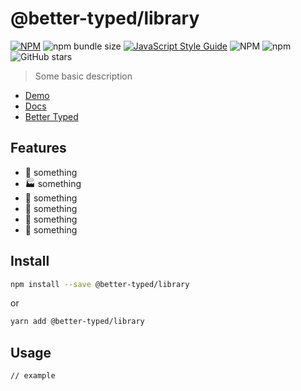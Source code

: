 # @better-typed/library

[![NPM](https://img.shields.io/npm/v/@better-typed/library.svg)](https://www.npmjs.com/package/@better-typed/library)
![npm bundle size](https://img.shields.io/bundlephobia/minzip/@better-typed/library)
[![JavaScript Style Guide](https://img.shields.io/badge/code_style-standard-brightgreen.svg)](https://standardjs.com)
![NPM](https://img.shields.io/npm/l/@better-typed/library)
![npm](https://img.shields.io/npm/dm/@better-typed/library)
![GitHub stars](https://img.shields.io/github/stars/prc5/@better-typed/library?style=social)

> Some basic description

- [Demo](https://demo)
- [Docs](https://docs)
- [Better Typed](https://site)

## Features

- :rocket: something
- :factory: something
- :gem: something
- :gift: something
- :wrench: something
- :crown: something

## Install

```bash
npm install --save @better-typed/library
```

or

```bash
yarn add @better-typed/library
```

## Usage

```tsx
// example
```

